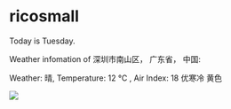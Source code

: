 # ricosmall

Today is Tuesday.

Weather infomation of 深圳市南山区， 广东省， 中国: 

Weather: 晴, Temperature: 12 ℃ , Air Index: 18 优寒冷 黄色

<img src="https://github-readme-stats.vercel.app/api?username=ricosmall&show_icons=true" />
